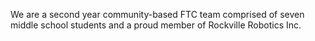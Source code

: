 We are a second year community-based FTC team comprised of seven middle school students and a proud member of Rockville Robotics Inc.